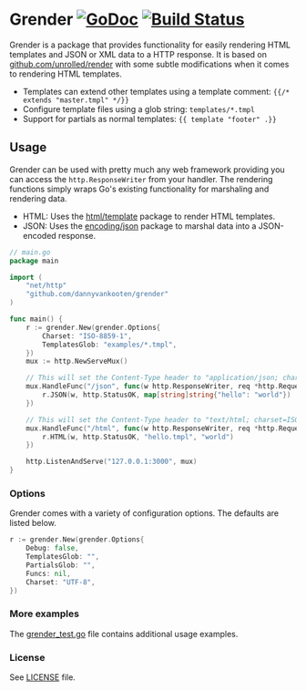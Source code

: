 # Grender [![GoDoc](http://godoc.org/github.com/dannyvankooten/grender?status.svg)](http://godoc.org/github.com/dannyvankooten/grender)  [![Build Status](https://travis-ci.org/dannyvankooten/grender.svg)](https://travis-ci.org/dannyvankooten/grender)

Grender is a package that provides functionality for easily rendering HTML templates and JSON or XML data to a HTTP response. It is based on [github.com/unrolled/render](https://github.com/unrolled/render) with some subtle modifications when it comes to rendering HTML templates.

- Templates can extend other templates using a template comment: `{{/* extends "master.tmpl" */}}`
- Configure template files using a glob string: `templates/*.tmpl`
- Support for partials as normal templates: `{{ template "footer" .}}`

## Usage
Grender can be used with pretty much any web framework providing you can access the `http.ResponseWriter` from your handler. The rendering functions simply wraps Go's existing functionality for marshaling and rendering data.

- HTML: Uses the [html/template](http://golang.org/pkg/html/template/) package to render HTML templates.
- JSON: Uses the [encoding/json](http://golang.org/pkg/encoding/json/) package to marshal data into a JSON-encoded response.

```go
// main.go
package main

import (
    "net/http"
    "github.com/dannyvankooten/grender"  
)

func main() {
    r := grender.New(grender.Options{
        Charset: "ISO-8859-1",
        TemplatesGlob: "examples/*.tmpl",
    })
    mux := http.NewServeMux()

    // This will set the Content-Type header to "application/json; charset=ISO-8859-1".
    mux.HandleFunc("/json", func(w http.ResponseWriter, req *http.Request) {
        r.JSON(w, http.StatusOK, map[string]string{"hello": "world"})
    })

    // This will set the Content-Type header to "text/html; charset=ISO-8859-1".
    mux.HandleFunc("/html", func(w http.ResponseWriter, req *http.Request) {
        r.HTML(w, http.StatusOK, "hello.tmpl", "world")
    })

    http.ListenAndServe("127.0.0.1:3000", mux)
}
```

### Options

Grender comes with a variety of configuration options. The defaults are listed below.

```go
r := grender.New(grender.Options{
    Debug: false,
    TemplatesGlob: "",
    PartialsGlob: "",
    Funcs: nil,
    Charset: "UTF-8",
})
```

### More examples

The [grender_test.go](grender_test.go) file contains additional usage examples.

### License

See [LICENSE](LICENSE) file.
